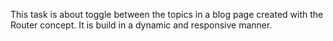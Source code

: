 This task is about toggle between the topics in a blog page created with the Router concept. It is build in a dynamic and responsive manner.
